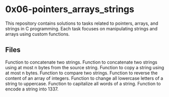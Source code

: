 # 0x06-pointers_arrays_strings

This repository contains solutions to tasks related to pointers, arrays, and strings in C programming. 
Each task focuses on manipulating strings and arrays using custom functions.

## Files

Function to concatenate two strings.
Function to concatenate two strings using at most n bytes from the source string.
Function to copy a string using at most n bytes.
Function to compare two strings.
Function to reverse the content of an array of integers.
Function to change all lowercase letters of a string to uppercase.
Function to capitalize all words of a string.
Function to encode a string into 1337.
